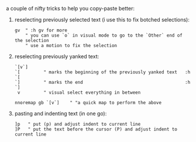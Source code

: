 a couple of nifty tricks to help you copy-paste better:

1. reselecting previously selected text (i use this to fix botched selections):

    ```
    gv  " :h gv for more
        " you can use `o` in visual mode to go to the `Other` end of the selection
        " use a motion to fix the selection
    ```

2. reselecting previously yanked text:

    ```
    `[v`]
    `[         " marks the beginning of the previously yanked text   :h `[
    `]         " marks the end                                       :h `]
     v         " visual select everything in between

    nnoremap gb `[v`]    " "a quick map to perform the above
    ```

3. pasting and indenting text (in one go):

    ```
    ]p   " put (p) and adjust indent to current line
    ]P   " put the text before the cursor (P) and adjust indent to current line
    ```
